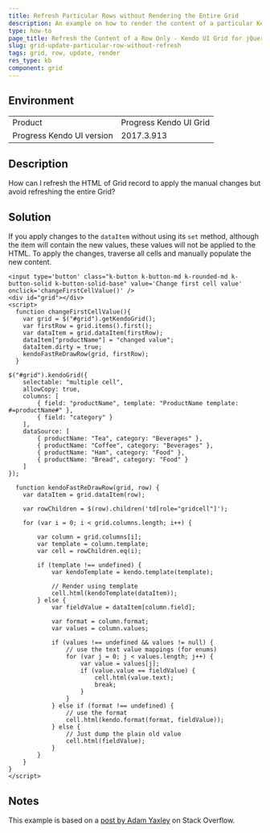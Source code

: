```yaml
---
title: Refresh Particular Rows without Rendering the Entire Grid
description: An example on how to render the content of a particular Kendo UI Grid row when manually changing its values and without refreshing the entire Grid.
type: how-to
page_title: Refresh the Content of a Row Only - Kendo UI Grid for jQuery
slug: grid-update-particular-row-without-refresh
tags: grid, row, update, render
res_type: kb
component: grid
---
```


## Environment

<table>
 <tr>
  <td>Product</td>
  <td>Progress Kendo UI Grid</td>
 </tr>
 <tr>
  <td>Progress Kendo UI version</td>
  <td>2017.3.913</td>
 </tr>
</table>

## Description

How can I refresh the HTML of Grid record to apply the manual changes but avoid refreshing the entire Grid?

## Solution

If you apply changes to the `dataItem` without using its `set` method, although the item will contain the new values, these values will not be applied to the HTML. To apply the changes, traverse all cells and manually populate the new content.

```dojo
<input type='button' class="k-button k-button-md k-rounded-md k-button-solid k-button-solid-base" value='Change first cell value' onclick='changeFirstCellValue()' />
<div id="grid"></div>
<script>
  function changeFirstCellValue(){
    var grid = $("#grid").getKendoGrid();
    var firstRow = grid.items().first();
    var dataItem = grid.dataItem(firstRow);
    dataItem["productName"] = "changed value";
    dataItem.dirty = true;
    kendoFastReDrawRow(grid, firstRow);
  }

$("#grid").kendoGrid({
    selectable: "multiple cell",
    allowCopy: true,
    columns: [
        { field: "productName", template: "ProductName template: #=productName#" },
        { field: "category" }
    ],
    dataSource: [
        { productName: "Tea", category: "Beverages" },
        { productName: "Coffee", category: "Beverages" },
        { productName: "Ham", category: "Food" },
        { productName: "Bread", category: "Food" }
    ]
});

  function kendoFastReDrawRow(grid, row) {
    var dataItem = grid.dataItem(row);

    var rowChildren = $(row).children('td[role="gridcell"]');

    for (var i = 0; i < grid.columns.length; i++) {

        var column = grid.columns[i];
        var template = column.template;
        var cell = rowChildren.eq(i);

        if (template !== undefined) {
            var kendoTemplate = kendo.template(template);

            // Render using template
            cell.html(kendoTemplate(dataItem));
        } else {
            var fieldValue = dataItem[column.field];

            var format = column.format;
            var values = column.values;

            if (values !== undefined && values != null) {
                // use the text value mappings (for enums)
                for (var j = 0; j < values.length; j++) {
                    var value = values[j];
                    if (value.value == fieldValue) {
                        cell.html(value.text);
                        break;
                    }
                }
            } else if (format !== undefined) {
                // use the format
                cell.html(kendo.format(format, fieldValue));
            } else {
                // Just dump the plain old value
                cell.html(fieldValue);
            }
        }
    }
}
</script>
```

## Notes

This example is based on a [post by Adam Yaxley](https://stackoverflow.com/a/23959005) on Stack Overflow.
